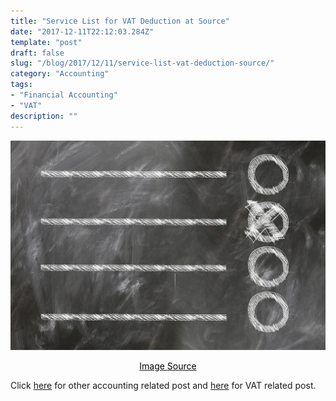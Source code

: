 ```yaml
---
title: "Service List for VAT Deduction at Source"
date: "2017-12-11T22:12:03.284Z"
template: "post"
draft: false
slug: "/blog/2017/12/11/service-list-vat-deduction-source/"
category: "Accounting"
tags:
- "Financial Accounting"
- "VAT"
description: ""
---
```


![Service List for VAT Deduction at Source](/media/pixabay/services-vat-deduction-at-source-2017.jpg "Service List for VAT Deduction at Source")
[<center><span style="color:black">Image Source</span></center>](https://pixabay.com/vectors/arrow-left-button-pointing-symbol-24818/)



Click [here](https://www.nahidsaikat.com/category/accounting/ "Accounting Post") for other accounting related post and [here](https://www.nahidsaikat.com/tag/vat/ "Indian GST") for VAT related post.

